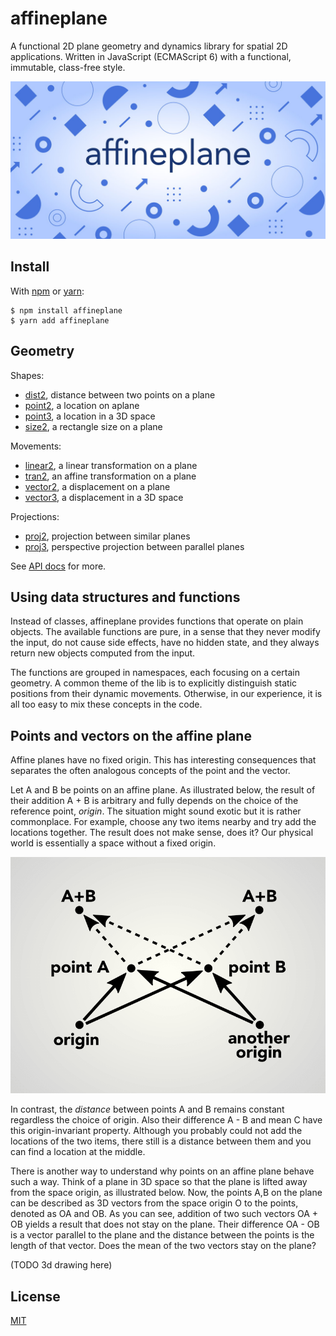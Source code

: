 # affineplane

A functional 2D plane geometry and dynamics library for spatial 2D applications. Written in JavaScript (ECMAScript 6) with a functional, immutable, class-free style.

![affineplane social banner](docs/affineplane-social-banner.jpg)

## Install

With [npm](https://www.npmjs.com/package/affineplane) or [yarn](https://yarnpkg.com/en/package/affineplane):

    $ npm install affineplane
    $ yarn add affineplane

## Geometry

Shapes:

- [dist2](docs/API.md#affineplanedist2), distance between two points on a plane
- [point2](docs/API.md#affineplanepoint2), a location on aplane
- [point3](docs/API.md#affineplanepoint3), a location in a 3D space
- [size2](docs/API.md#affineplanesize2), a rectangle size on a plane

Movements:

- [linear2](docs/API.md#affineplanelinear2), a linear transformation on a plane
- [tran2](docs/API.md#affineplanetran2), an affine transformation on a plane
- [vector2](docs/API.md#affineplanevector2), a displacement on a plane
- [vector3](docs/API.md#affineplanevector2), a displacement in a 3D space

Projections:

- [proj2](docs/API.md#affineplaneproj2), projection between similar planes
- [proj3](docs/API.md#affineplaneproj3), perspective projection between parallel planes

See [API docs](docs/API.md) for more.

## Using data structures and functions

Instead of classes, affineplane provides functions that operate on plain objects. The available functions are pure, in a sense that they never modify the input, do not cause side effects, have no hidden state, and they always return new objects computed from the input.

The functions are grouped in namespaces, each focusing on a certain geometry. A common theme of the lib is to explicitly distinguish static positions from their dynamic movements. Otherwise, in our experience, it is all too easy to mix these concepts in the code.

## Points and vectors on the affine plane

Affine planes have no fixed origin. This has interesting consequences that separates the often analogous concepts of the point and the vector.

Let A and B be points on an affine plane. As illustrated below, the result of their addition A + B is arbitrary and fully depends on the choice of the reference point, *origin*. The situation might sound exotic but it is rather commonplace. For example, choose any two items nearby and try add the locations together. The result does not make sense, does it? Our physical world is essentially a space without a fixed origin.

![Different origins yield different vector sum](docs/origin-dependent-sum-2d.png)

In contrast, the *distance* between points A and B remains constant regardless the choice of origin. Also their difference A - B and mean C have this origin-invariant property. Although you probably could not add the locations of the two items, there still is a distance between them and you can find a location at the middle.

There is another way to understand why points on an affine plane behave such a way. Think of a plane in 3D space so that the plane is lifted away from the space origin, as illustrated below. Now, the points A,B on the plane can be described as 3D vectors from the space origin O to the points, denoted as OA and OB. As you can see, addition of two such vectors OA + OB yields a result that does not stay on the plane. Their difference OA - OB is a vector parallel to the plane and the distance between the points is the length of that vector. Does the mean of the two vectors stay on the plane?

(TODO 3d drawing here)

## License

[MIT](LICENSE)
